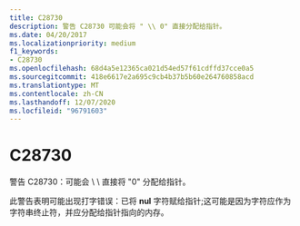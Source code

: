 ```yaml
---
title: C28730
description: 警告 C28730 可能会将 " \\ 0" 直接分配给指针。
ms.date: 04/20/2017
ms.localizationpriority: medium
f1_keywords:
- C28730
ms.openlocfilehash: 68d4a5e12365ca021d54ed57f61cdffd37cce0a5
ms.sourcegitcommit: 418e6617e2a695c9cb4b37b5b60e264760858acd
ms.translationtype: MT
ms.contentlocale: zh-CN
ms.lasthandoff: 12/07/2020
ms.locfileid: "96791603"
---
```

# <a name="c28730"></a>C28730


警告 C28730：可能会 \\ \\ 直接将 "0" 分配给指针。

此警告表明可能出现打字错误：已将 **nul** 字符赋给指针;这可能是因为字符应作为字符串终止符，并应分配给指针指向的内存。

 

 





